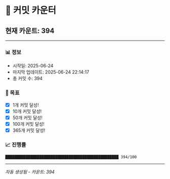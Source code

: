 # 🔢 커밋 카운터

## 현재 카운트: 394

---

### 📊 정보
- 시작일: 2025-06-24
- 마지막 업데이트: 2025-06-24 22:14:17
- 총 커밋 수: 394

### 🎯 목표
- [x] 1개 커밋 달성!
- [x] 10개 커밋 달성!
- [x] 50개 커밋 달성!
- [x] 100개 커밋 달성!
- [x] 365개 커밋 달성!

### 📈 진행률
```
██████████████████████████████████████████████████ 394/100
```

---
*자동 생성됨 - 카운트: 394*
